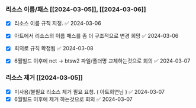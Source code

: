 
### 리소스 이름/패스 [[2024-03-05]], [[2024-03-06]]
- [x] 리소스 이름 규칙 지정. ✅ 2024-03-06
- [x] 아트에서 리소스의 이름 패스를 좀 더 구조적으로 변경 희망 ✅ 2024-03-06
- [x] 회의로 규칙 확정됨 ✅ 2024-03-08
- [x] 6월빌드 이후에 nct -> btsw2 파일/폴더명 교체하는것으로 회의 ✅ 2024-03-07


### 리소스 제거 [[2024-03-05]]
- [x] 미사용/불필요 리소스 제거 필요 요청. ( 아트희연님 ) ✅ 2024-03-07
- [x] 6월빌드 이후에 제거 하는것으로 회의 ✅ 2024-03-07